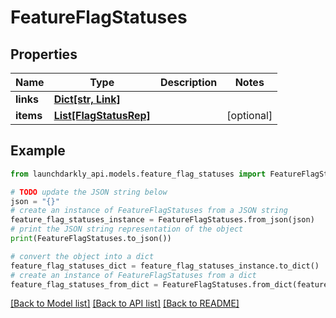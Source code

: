 # FeatureFlagStatuses


## Properties

Name | Type | Description | Notes
------------ | ------------- | ------------- | -------------
**links** | [**Dict[str, Link]**](Link.md) |  | 
**items** | [**List[FlagStatusRep]**](FlagStatusRep.md) |  | [optional] 

## Example

```python
from launchdarkly_api.models.feature_flag_statuses import FeatureFlagStatuses

# TODO update the JSON string below
json = "{}"
# create an instance of FeatureFlagStatuses from a JSON string
feature_flag_statuses_instance = FeatureFlagStatuses.from_json(json)
# print the JSON string representation of the object
print(FeatureFlagStatuses.to_json())

# convert the object into a dict
feature_flag_statuses_dict = feature_flag_statuses_instance.to_dict()
# create an instance of FeatureFlagStatuses from a dict
feature_flag_statuses_from_dict = FeatureFlagStatuses.from_dict(feature_flag_statuses_dict)
```
[[Back to Model list]](../README.md#documentation-for-models) [[Back to API list]](../README.md#documentation-for-api-endpoints) [[Back to README]](../README.md)


